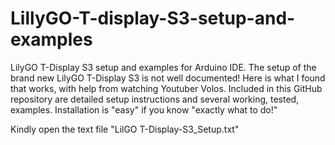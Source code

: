 # LillyGO-T-display-S3-setup-and-examples
LilyGO T-Display S3 setup and examples for Arduino IDE.
The setup of the brand new LilyGO T-Display S3 is not well documented!
Here is what I found that works, with help from watching Youtuber Volos.
Included in this GitHub repository are detailed setup instructions and several
 working, tested, examples.
Installation is "easy" if you know "exactly what to do!"

Kindly open the text file "LilGO T-Display-S3_Setup.txt"
